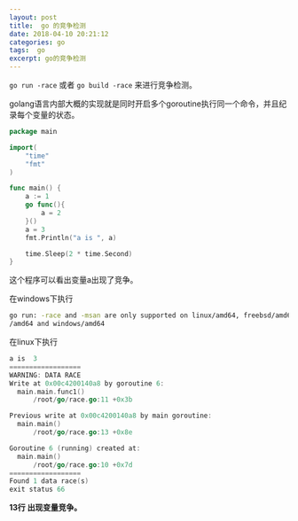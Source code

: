 ```yaml
---
layout: post
title:  go 的竞争检测
date: 2018-04-10 20:21:12
categories: go 
tags:  go
excerpt: go的竞争检测
---
```



`go run -race` 或者 `go build -race` 来进行竞争检测。

golang语言内部大概的实现就是同时开启多个goroutine执行同一个命令，并且纪录每个变量的状态。

```go 
package main

import(
    "time"
    "fmt"
)

func main() {
    a := 1
    go func(){
        a = 2
    }()
    a = 3
    fmt.Println("a is ", a)

    time.Sleep(2 * time.Second)
}

```

这个程序可以看出变量a出现了竞争。


在windows下执行
```sh
go run: -race and -msan are only supported on linux/amd64, freebsd/amd64, darwin
/amd64 and windows/amd64
```

在linux下执行
```go 
a is  3
==================
WARNING: DATA RACE
Write at 0x00c4200140a8 by goroutine 6:
  main.main.func1()
      /root/go/race.go:11 +0x3b

Previous write at 0x00c4200140a8 by main goroutine:
  main.main()
      /root/go/race.go:13 +0x8e

Goroutine 6 (running) created at:
  main.main()
      /root/go/race.go:10 +0x7d
==================
Found 1 data race(s)
exit status 66
```
**13行 出现变量竞争。**